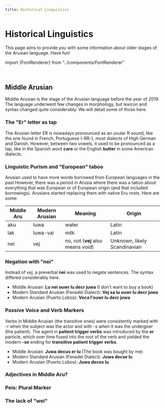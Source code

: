 ```yaml
---
title: Historical Linguistics
---
```


# Historical Linguistics

This page aims to provide you with some information about older stages of the Arusian language. Have fun!

import {FontRenderer} from "../components/FontRenderer"

<FontRenderer
    text=". r,ag ,au suP ,aal ,aaF as u sarGerM Ges as med ,ajura as mad ."
    rtl
    size="33px"
    color="var(--ifm-color-primary, #794cbd)"
/>
<br/>
<FontRenderer
    text=". . s,araM ,arTal . ."
    rtl
    size="33px"
    color="var(--ifm-color-primary, #794cbd)"
/>

## Middle Arusian

Middle Arusian is the stage of the Arusian language before the year of 2019. The language underwent few changes
in morphology, but lexicon and syntax changed quite considerably. We will detail some of those here.

### The "Er" letter as tap
The Arusian letter ER is nowadays pronounced as an uvular R sound, like the one found in French, Portuguese (-RR-),
most dialects of High German and Danish. However, between two vowels, it used to be pronounced as a tap, like in the Spanish word **caro** or the English **butter** in some American dialects.

### Linguistic Purism and "European" taboo
Arusian used to have more words borrowed from European languages in the past However, there was a period in Arusia where there was a taboo about everything that was European or of European origin (and that included borrowings). Arusians started replacing them with native Eru roots. Here are some:

|Middle Aru|Modern Arusian|Meaning|Origin|
|---|---|---|---|
|aku|luwa|water|Latin|
|lak|luwa-vai|milk|Latin|
|nei|vej|no, not (**vej** also means _void_)|Unknown, likely Scandinavian|

### Negation with "nei"
Instead of _vej_, a preverbal **nei** was used to negate sentences. The syntax differed considerably here.

- Middle Arusian: **Lu nei ouwr lu decr juwa** (I don't want to buy a book)
- Modern Standard Arusian (Fenadel Dialect): **Vej sa lu ouwr lu decr juwa**
- Modern Arusian (Puerto Lobos): **Veca l'ouwr lu decr juwa**

### Passive Voice and Verb Markers
Verbs in Middle Arusian (the transitive ones) were consistently marked with -r when the subject was the actor and with -s when it was the undergoer (the patient). The agent in **patient trigger verbs** was introduced by the **er** particle, which over time fused into the root of the verb and yielded the modern **-se** ending for **transitive patient trigger verbs**.  

- Middle Arusian: **Juwa decus er lu** (The book was bought by me)
- Modern Standard Arusian (Fenadel Dialect): **Juwa decse lu**
- Modern Arusian (Puerto Lobos): **Juwa  deces lu**

### Adjectives in Middle Aru?

### Peis: Plural Marker

### The lack of "wei"
